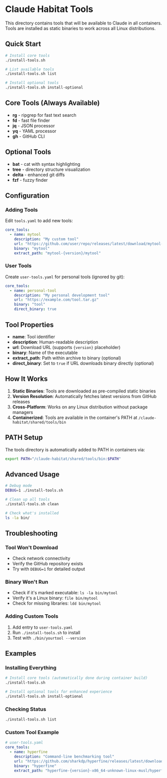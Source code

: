 # Claude Habitat Tools

This directory contains tools that will be available to Claude in all containers. Tools are installed as static binaries to work across all Linux distributions.

## Quick Start

```bash
# Install core tools
./install-tools.sh

# List available tools
./install-tools.sh list

# Install optional tools
./install-tools.sh install-optional
```

## Core Tools (Always Available)

- **rg** - ripgrep for fast text search
- **fd** - fast file finder
- **jq** - JSON processor
- **yq** - YAML processor  
- **gh** - GitHub CLI

## Optional Tools

- **bat** - cat with syntax highlighting
- **tree** - directory structure visualization
- **delta** - enhanced git diffs
- **fzf** - fuzzy finder

## Configuration

### Adding Tools

Edit `tools.yaml` to add new tools:

```yaml
core_tools:
  - name: mytool
    description: "My custom tool"
    url: "https://github.com/user/repo/releases/latest/download/mytool-{version}-linux.tar.gz"
    binary: "mytool"
    extract_path: "mytool-{version}/mytool"
```

### User Tools

Create `user-tools.yaml` for personal tools (ignored by git):

```yaml
core_tools:
  - name: personal-tool
    description: "My personal development tool"
    url: "https://example.com/tool.tar.gz"
    binary: "tool"
    direct_binary: true
```

## Tool Properties

- **name**: Tool identifier
- **description**: Human-readable description
- **url**: Download URL (supports `{version}` placeholder)
- **binary**: Name of the executable
- **extract_path**: Path within archive to binary (optional)
- **direct_binary**: Set to `true` if URL downloads binary directly (optional)

## How It Works

1. **Static Binaries**: Tools are downloaded as pre-compiled static binaries
2. **Version Resolution**: Automatically fetches latest versions from GitHub releases
3. **Cross-Platform**: Works on any Linux distribution without package managers
4. **Containerized**: Tools are available in the container's PATH at `/claude-habitat/shared/tools/bin`

## PATH Setup

The tools directory is automatically added to PATH in containers via:

```bash
export PATH="/claude-habitat/shared/tools/bin:$PATH"
```

## Advanced Usage

```bash
# Debug mode
DEBUG=1 ./install-tools.sh

# Clean up all tools
./install-tools.sh clean

# Check what's installed
ls -la bin/
```

## Troubleshooting

### Tool Won't Download
- Check network connectivity
- Verify the GitHub repository exists
- Try with `DEBUG=1` for detailed output

### Binary Won't Run
- Check if it's marked executable: `ls -la bin/mytool`
- Verify it's a Linux binary: `file bin/mytool`
- Check for missing libraries: `ldd bin/mytool`

### Adding Custom Tools
1. Add entry to `user-tools.yaml`
2. Run `./install-tools.sh` to install
3. Test with `./bin/yourtool --version`

## Examples

### Installing Everything
```bash
# Install core tools (automatically done during container build)
./install-tools.sh

# Install optional tools for enhanced experience
./install-tools.sh install-optional
```

### Checking Status
```bash
./install-tools.sh list
```

### Custom Tool Example
```yaml
# user-tools.yaml
core_tools:
  - name: hyperfine
    description: "Command-line benchmarking tool"
    url: "https://github.com/sharkdp/hyperfine/releases/latest/download/hyperfine-{version}-x86_64-unknown-linux-musl.tar.gz"
    binary: "hyperfine"
    extract_path: "hyperfine-{version}-x86_64-unknown-linux-musl/hyperfine"
```